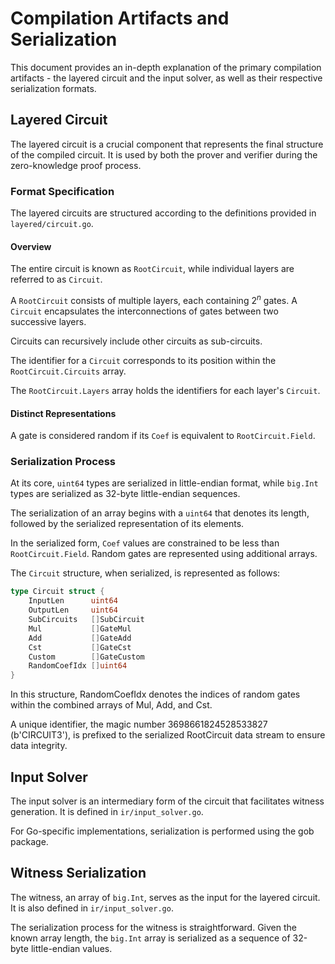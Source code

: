 # Compilation Artifacts and Serialization

This document provides an in-depth explanation of the primary compilation artifacts - the layered circuit and the input solver, as well as their respective serialization formats.

## Layered Circuit

The layered circuit is a crucial component that represents the final structure of the compiled circuit. It is used by both the prover and verifier during the zero-knowledge proof process.

### Format Specification

The layered circuits are structured according to the definitions provided in `layered/circuit.go`.


#### Overview

The entire circuit is known as `RootCircuit`, while individual layers are referred to as `Circuit`.

A `RootCircuit` consists of multiple layers, each containing $2^n$ gates. A `Circuit` encapsulates the interconnections of gates between two successive layers.

Circuits can recursively include other circuits as sub-circuits.

The identifier for a `Circuit` corresponds to its position within the `RootCircuit.Circuits` array.

The `RootCircuit.Layers` array holds the identifiers for each layer's `Circuit`.

#### Distinct Representations

A gate is considered random if its `Coef` is equivalent to `RootCircuit.Field`.

### Serialization Process

At its core, `uint64` types are serialized in little-endian format, while `big.Int` types are serialized as 32-byte little-endian sequences.

The serialization of an array begins with a `uint64` that denotes its length, followed by the serialized representation of its elements.

In the serialized form, `Coef` values are constrained to be less than `RootCircuit.Field`. Random gates are represented using additional arrays.

The `Circuit` structure, when serialized, is represented as follows:

```go
type Circuit struct {
    InputLen      uint64
    OutputLen     uint64
    SubCircuits   []SubCircuit
    Mul           []GateMul
    Add           []GateAdd
    Cst           []GateCst
    Custom        []GateCustom
    RandomCoefIdx []uint64
}
```
In this structure, RandomCoefIdx denotes the indices of random gates within the combined arrays of Mul, Add, and Cst.

A unique identifier, the magic number 3698661824528533827 (b'CIRCUIT3'), is prefixed to the serialized RootCircuit data stream to ensure data integrity.

## Input Solver

The input solver is an intermediary form of the circuit that facilitates witness generation. It is defined in `ir/input_solver.go`.

For Go-specific implementations, serialization is performed using the gob package.

## Witness Serialization

The witness, an array of `big.Int`, serves as the input for the layered circuit. It is also defined in `ir/input_solver.go`.

The serialization process for the witness is straightforward. Given the known array length, the `big.Int` array is serialized as a sequence of 32-byte little-endian values.